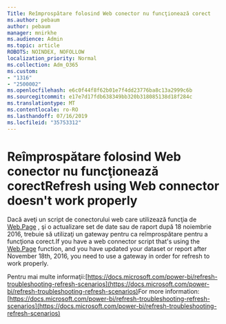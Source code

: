```yaml
---
Title: Reîmprospătare folosind Web conector nu funcţionează corect
ms.author: pebaum
author: pebaum
manager: mnirkhe
ms.audience: Admin
ms.topic: article
ROBOTS: NOINDEX, NOFOLLOW
localization_priority: Normal
ms.collection: Adm_O365
ms.custom:
- "1316"
- "2500002"
ms.openlocfilehash: e6c0f44f8f62b01e7f4dd23776ba8c13a2999c6b
ms.sourcegitcommit: e17e7d17fdb638349bb320b318085138d18f284c
ms.translationtype: MT
ms.contentlocale: ro-RO
ms.lasthandoff: 07/16/2019
ms.locfileid: "35753312"
---
```

# <a name="refresh-using-web-connector-doesnt-work-properly"></a><span data-ttu-id="78994-102">Reîmprospătare folosind Web conector nu funcţionează corect</span><span class="sxs-lookup"><span data-stu-id="78994-102">Refresh using Web connector doesn't work properly</span></span>

<span data-ttu-id="78994-103">Dacă aveţi un script de conectorului web care utilizează funcţia de [Web.Page](https://msdn.microsoft.com/library/mt260924.aspx) , şi o actualizare set de date sau de raport după 18 noiembrie 2016, trebuie să utilizaţi un gateway pentru ca reîmprospătare pentru a funcţiona corect.</span><span class="sxs-lookup"><span data-stu-id="78994-103">If you have a web connector script that's using the [Web.Page](https://msdn.microsoft.com/library/mt260924.aspx) function, and you have updated your dataset or report after November 18th, 2016, you need to use a gateway in order for refresh to work properly.</span></span>

<span data-ttu-id="78994-104">Pentru mai multe informaţii:[https://docs.microsoft.com/power-bi/refresh-troubleshooting-refresh-scenarios](https://docs.microsoft.com/power-bi/refresh-troubleshooting-refresh-scenarios)</span><span class="sxs-lookup"><span data-stu-id="78994-104">For more information: [https://docs.microsoft.com/power-bi/refresh-troubleshooting-refresh-scenarios](https://docs.microsoft.com/power-bi/refresh-troubleshooting-refresh-scenarios)</span></span>
